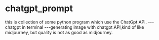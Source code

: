 # chatgpt_prompt

this is collection of some python program which use the ChatGpt API.
  ---chatgpt in terminal
  ---generating image with chatgpt API,kind of like midjourney, but quality is not as good as midjourney.
